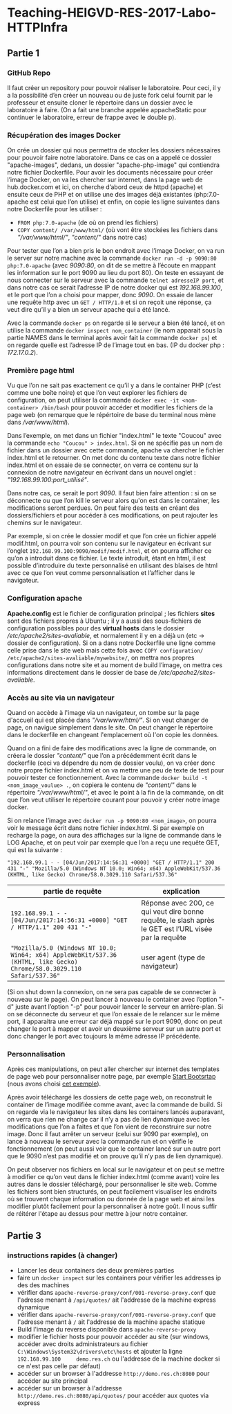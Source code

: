 # Teaching-HEIGVD-RES-2017-Labo-HTTPInfra
## Partie 1
### GitHub Repo
Il faut créer un repository pour pouvoir réaliser le laboratoire. Pour ceci, il y a la possibilité d’en créer un nouveau ou de juste fork celui fournit par le professeur et ensuite cloner le répertoire dans un dossier avec le laboratoire à faire. (On a fait une branche appelée appacheStatic pour continuer le laboratoire, erreur de frappe avec le double p).
### Récupération des images Docker
On crée un dossier qui nous permettra de stocker les dossiers nécessaires pour pouvoir faire notre laboratoire. Dans ce cas on a appelé ce dossier "apache-images", dedans, un dossier "apache-php-image" qui contiendra notre fichier Dockerfile. Pour avoir les documents nécessaire pour créer l’image Docker, on va les chercher sur internet, dans la page web de hub.docker.com et ici, on cherche d’abord ceux de httpd (apache) et ensuite ceux de PHP et on utilise une des images déjà existantes (php:7.0-apache est celui que l’on utilise) et enfin, on copie les ligne suivantes dans notre Dockerfile pour les utiliser :
* `FROM php:7.0-apache` (de où on prend les fichiers)
* `COPY content/ /var/www/html/` (où vont être stockées les fichiers dans _"/var/www/html/"_, _"content/"_ dans notre cas)

Pour tester que l’on a bien pris le bon endroit avec l’image Docker, on va run le server sur notre machine avec la commande `docker run -d -p 9090:80 php:7.0-apache` (avec _9090:80_, on dit de se mettre à l’écoute en mappant les information sur le port 9090 au lieu du port 80).
On teste en essayant de nous connecter sur le serveur avec la commande `telnet adresseIP port`, et dans notre cas ce serait l’adresse IP de notre docker qui est _192.168.99.100_, et le port que l’on a choisi pour mapper, donc _9090_. On essaie de lancer une requête http avec un `GET / HTTP/1.0` et si on reçoit une réponse, ça veut dire qu’il y a bien un serveur apache qui a été lancé.

Avec la commande `docker ps` on regarde si le serveur a bien été lancé, et on utilise la commande `docker inspect nom_container` (le nom apparait sous la partie NAMES dans le terminal après avoir fait la commande `docker ps`) et on regarde quelle est l’adresse IP de l’image tout en bas. (IP du docker php : _172.17.0.2_).
### Première page html
Vu que l’on ne sait pas exactement ce qu’il y a dans le container PHP (c’est comme une boîte noire) et que l’on veut explorer les fichiers de configuration, on peut utiliser la commande `docker exec -it <nom-container> /bin/bash` pour pouvoir accéder et modifier les fichiers de la page web (on remarque que le répértoire de base du terminal nous mène dans _/var/www/html_).

Dans l’exemple, on met dans un fichier "index.html" le texte "Coucou" avec la commande `echo "Coucou" > index.html`. Si on ne spécifie pas un nom de fichier dans un dossier avec cette commande, apache va chercher le fichier index.html et le retourner. On met donc du contenu texte dans notre fichier index.html et on essaie de se connecter, on verra ce contenu sur la connexion de notre navigateur en écrivant dans un nouvel onglet : _"192.168.99.100:port_utilisé"_.

Dans notre cas, ce serait le port _9090_. Il faut bien faire attention : si on se déconnecte ou que l’on kill le serveur alors qu'on est dans le container, les modifications seront perdues. On peut faire des tests en créant des dossiers/fichiers et pour accéder à ces modifications, on peut rajouter les chemins sur le navigateur.

Par exemple, si on crée le dossier modif et que l’on crée un fichier appelé modif.html, on pourra voir son contenu sur le navigateur en écrivant sur l’onglet `192.168.99.100:9090/modif/modif.html`, et on pourra afficher ce qu’on a introduit dans ce fichier. Le texte introduit, étant en html, il est possible d’introduire du texte personnalisé en utilisant des blaises de html avec ce que l’on veut comme personnalisation et l’afficher dans le navigateur.
### Configuration apache
__Apache.config__ est le fichier de configuration principal ; les fichiers __sites__ sont des fichiers propres à Ubuntu ; il y a aussi des sous-fichiers de configuration possibles pour des __virtual hosts__ dans le dossier _/etc/apache2/sites-avaliable_, et normalement il y en a déjà un (etc -> dossier de configuration). Si on a dans notre Dockerfile une ligne comme celle prise dans le site web mais cette fois avec `COPY configuration/ /etc/apache2/sites-avaliable/mywebsite/`, on mettra nos propres configurations dans notre site et au moment de build l’image, on mettra ces informations directement dans le dossier de base de _/etc/apache2/sites-avaliable_.
### Accès au site via un navigateur
Quand on accède à l'image via un navigateur, on tombe sur la page d'accueil qui est placée dans _"/var/www/html/"_. Si on veut changer de page, on navigue simplement dans le site. On peut changer le répertoire dans le dockerfile en changeant l'emplacement où l'on copie les données.

Quand on a fini de faire des modifications avec la ligne de commande, on créera le dossier _"content/"_ que l’on a précédemment écrit dans le dockerfile (ceci va dépendre du nom de dossier voulu), on va créer donc notre propre fichier index.html et on va mettre une peu de texte de test pour pouvoir tester ce fonctionnement. Avec la commande `docker build -t <nom_image_voulue> .`, on copiera le contenu de _"content/"_ dans le répertoire _"/var/www/html/"_, et avec le point à la fin de la commande, on dit que l’on veut utiliser le répertoire courant pour pouvoir y créer notre image docker.

Si on relance l’image avec `docker run -p 9090:80 <nom_image>`, on pourra voir le message écrit dans notre fichier index.html. Si par exemple on recharge la page, on aura des affichages sur la ligne de commande dans le LOG Apache, et on peut voir par exemple que l’on a reçu une requête GET, qui est la suivante :

`"192.168.99.1 - - [04/Jun/2017:14:56:31 +0000] "GET / HTTP/1.1" 200 431 "-" "Mozilla/5.0 (Windows NT 10.0; Win64; x64) AppleWebKit/537.36 (KHTML, like Gecko) Chrome/58.0.3029.110 Safari/537.36"`

partie de requête | explication
--- | ---
`192.168.99.1 - - [04/Jun/2017:14:56:31 +0000] "GET / HTTP/1.1" 200 431 "-" ` | Réponse avec 200, ce qui veut dire bonne requête, le slash après le GET est l’URL visée par la requête
` "Mozilla/5.0 (Windows NT 10.0; Win64; x64) AppleWebKit/537.36 (KHTML, like Gecko) Chrome/58.0.3029.110 Safari/537.36" `| user agent (type de navigateur)

(Si on shut down la connexion, on ne sera pas capable de se connecter à nouveau sur le page).
On peut lancer à nouveau le container avec l’option "-d" juste avant l’option "-p" pour pouvoir lancer le serveur en arrière-plan. Si on se déconnecte du serveur et que l’on essaie de le relancer sur le même port, il apparaitra une erreur car déjà mappé sur le port 9090, donc on peut changer le port à mapper et avoir un deuxième serveur sur un autre port et donc changer le port avec toujours la même adresse IP précédente.
### Personnalisation 
Après ces manipulations, on peut aller chercher sur internet des templates de page web pour personnaliser notre page, par exemple [Start Bootsrtap](https://startbootstrap.com/template-cactegories/one-page/) (nous avons choisi [cet exemple](https://blackrockdigital.github.io/startbootstrap-agency/)).

Après avoir téléchargé les dossiers de cette page web, on reconstruit le container de l’image modifiée comme avant, avec la commande de build. Si on regarde via le navigateur les sites dans les containers lancés auparavant, on verra que rien ne change car il n’y a pas de lien dynamique avec les modifications que l’on a faites et que l’on vient de reconstruire sur notre image. Donc il faut arrêter un serveur (celui sur 9090 par exemple), on lance à nouveau le serveur avec la commande run et on vérifie le fonctionnement (on peut aussi voir que le container lancé sur un autre port que le 9090 n’est pas modifié et on prouve qu’il n’y pas de lien dynamique).

On peut observer nos fichiers en local sur le navigateur et on peut se mettre à modifier ce qu’on veut dans le fichier index.html (comme avant) voire les autres dans le dossier téléchargé, pour personnaliser le site web. Comme les fichiers sont bien structurés, on peut facilement visualiser les endroits où se trouvent chaque information ou donnée de la page web et ainsi les modifier plutôt facilement pour la personnaliser à notre goût. Il nous suffir de réitérer l'étape au dessus pour mettre à jour notre container.

## Partie 3

### instructions rapides (à changer)
* Lancer les deux containers des deux premières parties
* faire un `docker inspect` sur les containers pour vérifier les addresses ip des des machines
* vérifier dans `apache-reverse-proxy/conf/001-reverse-proxy.conf` que l'adresse menant à `/api/quotes/` ait l'addresse de la machine express dynamique
* vérifier dans `apache-reverse-proxy/conf/001-reverse-proxy.conf` que l'adresse menant à `/` ait l'addresse de la machine apache statique
* Build l'image du reverse disponible dans `apache-reverse-proxy`
* modifier le fichier hosts pour pouvoir accéder au site (sur windows, accéder avec droits administrateurs au fichier `C:\Windows\System32\drivers\etc\hosts` et ajouter la ligne `192.168.99.100     demo.res.ch` ou l'addresse de la machine docker si ce n'est pas celle par défaut)
* accéder sur un browser à l'addresse `http://demo.res.ch:8080` pour accéder au site principal 
* accéder sur un browser à l'addresse `http://demo.res.ch:8080/api/quotes/` pour accéder aux quotes via express